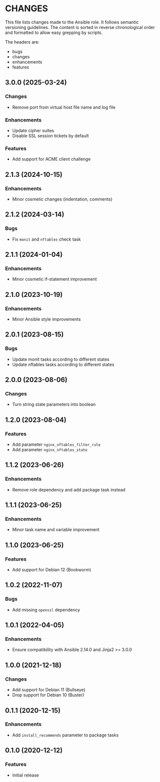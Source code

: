 # CHANGES

This file lists changes made to the Ansible role. It follows semantic versioning
guidelines. The content is sorted in reverse chronological order and formatted
to allow easy grepping by scripts.

The headers are:
- bugs
- changes
- enhancements
- features

## 3.0.0 (2025-03-24)

### Changes

- Remove port from virtual host file name and log file

### Enhancements

- Update cipher suites
- Disable SSL session tickets by default

### Features

- Add support for ACME client challenge

## 2.1.3 (2024-10-15)

### Enhancements

- Minor cosmetic changes (indentation, comments)

## 2.1.2 (2024-03-14)

### Bugs

- Fix `monit` and `nftables` check task

## 2.1.1 (2024-01-04)

### Enhancements

- Minor cosmetic if-statement improvement

## 2.1.0 (2023-10-19)

### Enhancements

- Minor Ansible style improvements

## 2.0.1 (2023-08-15)

### Bugs

- Update monit tasks according to different states
- Update nftables tasks according to different states

## 2.0.0 (2023-08-06)

### Changes

- Turn string state parameters into boolean

## 1.2.0 (2023-08-04)

### Features

- Add parameter `nginx_nftables_filter_rule`
- Add parameter `nginx_nftables_state`

## 1.1.2 (2023-06-26)

### Enhancements

- Remove role dependency and add package task instead

## 1.1.1 (2023-06-25)

### Enhancements

- Minor task name and variable improvement

## 1.1.0 (2023-06-25)

### Features

- Add support for Debian 12 (Bookworm)

## 1.0.2 (2022-11-07)

### Bugs

- Add missing `openssl` dependency

## 1.0.1 (2022-04-05)

### Enhancements

- Ensure compatibility with Ansible 2.14.0 and Jinja2 >= 3.0.0

## 1.0.0 (2021-12-18)

### Changes

- Add support for Debian 11 (Bullseye)
- Drop support for Debian 10 (Buster)

## 0.1.1 (2020-12-15)

### Enhancements

- Add `install_recommends` parameter to package tasks

## 0.1.0 (2020-12-12)

### Features

- Initial release
